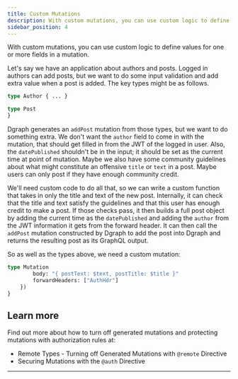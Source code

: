 ```yaml
---
title: Custom Mutations
description: With custom mutations, you can use custom logic to define values for one or more fields in a mutation.
sidebar_position: 4
---
```


With custom mutations, you can use custom logic to define values for one or more
fields in a mutation.

Let's say we have an application about authors and posts.  Logged in authors can add posts, but we want to do some input validation and add extra value when a post is added.  The key types might be as follows.

```graphql
type Author { ... }

type Post 
}
```

Dgraph generates an `addPost` mutation from those types, but we want to do something extra.  We don't want the `author` field to come in with the mutation, that should get filled in from the JWT of the logged in user.  Also, the `datePublished` shouldn't be in the input; it should be set as the current time at point of mutation.  Maybe we also have some community guidelines about what might constitute an offensive `title` or `text` in a post. Maybe users can only post if they have enough community credit.

We'll need custom code to do all that, so we can write a custom function that takes in only the title and text of the new post.  Internally, it can check that the title and text satisfy the guidelines and that this user has enough credit to make a post. If those checks pass, it then builds a full post object by adding the current time as the `datePublished` and adding the `author` from the JWT information it gets from the forward header.  It can then call the `addPost` mutation constructed by Dgraph to add the post into Dgraph and returns the resulting post as its GraphQL output.

So as well as the types above, we need a custom mutation:

```graphql
type Mutation 
        body: "{ postText: $text, postTitle: $title }"
        forwardHeaders: ["AuthHdr"]
    })
}
```

## Learn more

Find out more about how to turn off generated mutations and protecting mutations with authorization rules at:

* Remote Types - Turning off Generated Mutations with `@remote` Directive
* Securing Mutations with the `@auth` Directive

---
